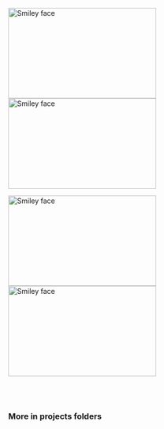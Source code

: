 
<p><img src="https://nodejs.org/static/images/logos/nodejs-new-pantone-black.png" alt="Smiley face" width="300" height="183">
<img src="https://camo.githubusercontent.com/fc61dcbdb7a6e49d3adecc12194b24ab20dfa25b/68747470733a2f2f692e636c6f756475702e636f6d2f7a6659366c4c376546612d3330303078333030302e706e67" alt="Smiley face" width="300" height="183"></p>
<p><img src="https://webassets.mongodb.com/_com_assets/cms/MongoDB-Logo-5c3a7405a85675366beb3a5ec4c032348c390b3f142f5e6dddf1d78e2df5cb5c.png" alt="Smiley face" width="300" height="183">
<img src="https://miro.medium.com/max/850/0*WpXBkrfgR2g9dw2T.png" alt="Smiley face" width="300" height="183"></p>
<br>
<br>
<h3>More in projects folders<h3>
